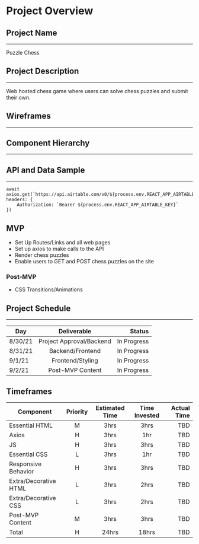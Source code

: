 # Project Overview

## Project Name
---
Puzzle Chess

## Project Description
---
Web hosted chess game where users can solve chess puzzles and submit their own.

## Wireframes
---

## Component Hierarchy
---

## API and Data Sample
---

```
await axios.get(`https://api.airtable.com/v0/${process.env.REACT_APP_AIRTABLE_BASE}/Table%201`, headers: {
    Authorization: `Bearer ${process.env.REACT_APP_AIRTABLE_KEY}`
})
```

## MVP

* Set Up Routes/Links and all web pages
* Set up axios to make calls to the API
* Render chess puzzles
* Enable users to GET and POST chess puzzles on the site

### Post-MVP
* CSS Transitions/Animations 

## Project Schedule
---

|Day| Deliverable| Status |
|-      |:--:|   -:|
|8/30/21| Project Approval/Backend | In Progress |
|8/31/21| Backend/Frontend | In Progress |
|9/1/21| Frontend/Styling | In Progress |
|9/2/21| Post-MVP Content | In Progress |

## Timeframes

|Component| Priority| Estimated Time | Time Invested | Actual Time |
|-        |  :--:   |  :--:          |   :--:        |           -:|
|Essential HTML|M|3hrs|3hrs|TBD|
|Axios|H|3hrs|1hr|TBD|
|JS|H|3hrs|3hrs|TBD|
|Essential CSS|L|3hrs|1hr|TBD|
|Responsive Behavior|H|3hrs|3hrs|TBD|
|Extra/Decorative HTML|L|3hrs|2hrs|TBD|
|Extra/Decorative CSS|L|3hrs|2hrs|TBD|
|Post-MVP Content|M|3hrs|3hrs|TBD|
|Total| H | 24hrs|18hrs|TBD|

